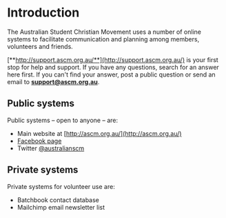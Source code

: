 # Introduction

The Australian Student Christian Movement uses a number of online systems to facilitate communication and planning among members, volunteers and friends.

[**http://support.ascm.org.au/**](http://support.ascm.org.au/) is your first stop for help and support. If you have any questions, search for an answer here first. If you can't find your answer, post a public question or send an email to [**support@ascm.org.au**](support@ascm.org.au).

## Public systems

Public systems – open to anyone – are:

- Main website at [http://ascm.org.au/](http://ascm.org.au/)
- [Facebook page](https://www.facebook.com/AustralianStudentChristianMovement)
- Twitter [@australianscm](https://twitter.com/australianscm)

## Private systems

Private systems for volunteer use are:

- Batchbook contact database
- Mailchimp email newsletter list
